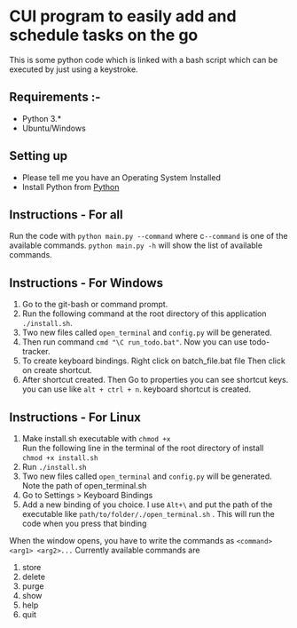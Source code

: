 # CUI program to easily add and schedule tasks on the go

This is some python code which is linked with a bash script which can be executed by just using a keystroke.

## **Requirements** :-
- Python 3.\*
- Ubuntu/Windows

## Setting up

- Please tell me you have an Operating System Installed
- Install Python from [Python](https://www.python.org)

## Instructions - For all

Run the code with `python main.py --command` where c`--command` is one of the available commands.
`python main.py -h` will show the list of available commands. 

## Instructions - For Windows

1. Go to the git-bash or command prompt.
2. Run the following command at the root directory of this application `./install.sh`.
3. Two new files called `open_terminal` and `config.py` will be generated.
4. Then run command `cmd "\C run_todo.bat"`. Now you can use todo-tracker.
5. To create keyboard bindings. Right click on batch_file.bat file Then click on create shortcut.
6. After shortcut created. Then Go to properties you can see shortcut keys. you can use like `alt + ctrl + n`. keyboard shortcut is created.

## Instructions - For Linux

1. Make install.sh executable with `chmod +x`<br>
Run the following line in the terminal of the root directory of install <br>
`chmod +x install.sh`
2. Run `./install.sh`
3. Two new files called `open_terminal` and `config.py` will be generated. Note the path of open_terminal.sh
4. Go to Settings > Keyboard Bindings
5. Add a new binding of you choice. I use `Alt+\` and put the path of the executable like `path/to/folder/./open_terminal.sh` . This will run the code when you press that binding


When the window opens, you have to write the commands as `<command> <arg1> <arg2>...`
Currently available commands are 

1. store
2. delete
3. purge
4. show
5. help
6. quit
